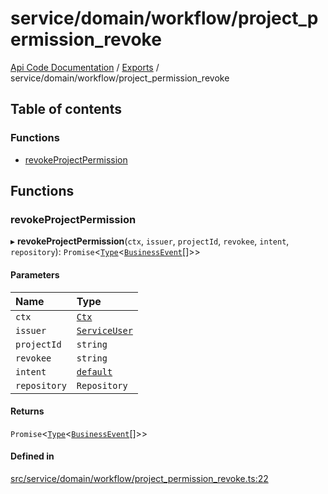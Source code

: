 # service/domain/workflow/project\_permission\_revoke
 
[Api Code Documentation](../README.md) / [Exports](../modules.md) / service/domain/workflow/project\_permission\_revoke

## Table of contents

### Functions

- [revokeProjectPermission](service_domain_workflow_project_permission_revoke.md#revokeprojectpermission)

## Functions

### revokeProjectPermission

▸ **revokeProjectPermission**(`ctx`, `issuer`, `projectId`, `revokee`, `intent`, `repository`): `Promise`<[`Type`](result.md#type)<[`BusinessEvent`](service_domain_business_event.md#businessevent)[]\>\>

#### Parameters

| Name | Type |
| :------ | :------ |
| `ctx` | [`Ctx`](../interfaces/lib_ctx.Ctx.md) |
| `issuer` | [`ServiceUser`](../interfaces/service_domain_organization_service_user.ServiceUser.md) |
| `projectId` | `string` |
| `revokee` | `string` |
| `intent` | [`default`](authz_intents.md#default) |
| `repository` | `Repository` |

#### Returns

`Promise`<[`Type`](result.md#type)<[`BusinessEvent`](service_domain_business_event.md#businessevent)[]\>\>

#### Defined in

[src/service/domain/workflow/project_permission_revoke.ts:22](https://github.com/openkfw/TruBudget/blob/aca360d/api/src/service/domain/workflow/project_permission_revoke.ts#L22)
